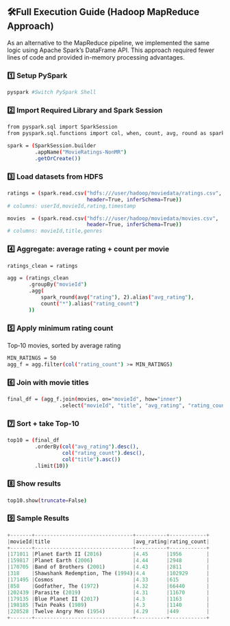 ## 🛠️Full Execution Guide (Hadoop MapReduce Approach)
As an alternative to the MapReduce pipeline, we implemented the same logic using Apache Spark’s DataFrame API. This approach required fewer lines of code and provided in-memory processing advantages.

### 1️⃣ Setup PySpark
```bash
pyspark #Switch PySpark Shell

```

### 2️⃣ Import Required Library and Spark Session
```bash
from pyspark.sql import SparkSession
from pyspark.sql.functions import col, when, count, avg, round as spark_round

spark = (SparkSession.builder
         .appName("MovieRatings-NonMR")
         .getOrCreate())
```
### 3️⃣ Load datasets from HDFS
```bash
ratings = (spark.read.csv("hdfs:///user/hadoop/moviedata/ratings.csv",
                          header=True, inferSchema=True))
# columns: userId,movieId,rating,timestamp

movies  = (spark.read.csv("hdfs:///user/hadoop/moviedata/movies.csv",
                          header=True, inferSchema=True))
# columns: movieId,title,genres
```

### 4️⃣ Aggregate: average rating + count per movie
```bash
ratings_clean = ratings 

agg = (ratings_clean
       .groupBy("movieId")
       .agg(
           spark_round(avg("rating"), 2).alias("avg_rating"),
           count("*").alias("rating_count")
       ))

```
### 5️⃣ Apply minimum rating count
Top‑10 movies, sorted by average rating
```bash
MIN_RATINGS = 50  
agg_f = agg.filter(col("rating_count") >= MIN_RATINGS)
```

### 6️⃣ Join with movie titles
```bash
final_df = (agg_f.join(movies, on="movieId", how="inner")
                 .select("movieId", "title", "avg_rating", "rating_count"))
```

### 7️⃣ Sort + take Top‑10
```bash
top10 = (final_df
         .orderBy(col("avg_rating").desc(),
                  col("rating_count").desc(),
                  col("title").asc())
         .limit(10))
```

### 8️⃣ Show results
```bash
top10.show(truncate=False)
```

### 9️⃣ Sample Results
```python
+-------+--------------------------------+----------+------------+              
|movieId|title                           |avg_rating|rating_count|
+-------+--------------------------------+----------+------------+
|171011 |Planet Earth II (2016)          |4.45      |1956        |
|159817 |Planet Earth (2006)             |4.44      |2948        |
|170705 |Band of Brothers (2001)         |4.43      |2811        |
|318    |Shawshank Redemption, The (1994)|4.4       |102929      |
|171495 |Cosmos                          |4.33      |615         |
|858    |Godfather, The (1972)           |4.32      |66440       |
|202439 |Parasite (2019)                 |4.31      |11670       |
|179135 |Blue Planet II (2017)           |4.3       |1163        |
|198185 |Twin Peaks (1989)               |4.3       |1140        |
|220528 |Twelve Angry Men (1954)         |4.29      |449         |
+-------+--------------------------------+----------+------------+
```
